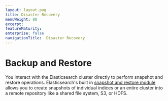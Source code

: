 ```yaml
---
layout: layout.pug
title: Disaster Recovery
menuWeight: 80
excerpt:
featureMaturity:
enterprise: false
navigationTitle:  Disaster Recovery
---
```


<!-- This source repo for this topic is https://github.com/dcos-commons/frameworks/elastic -->


# Backup and Restore

You interact with the Elasticsearch cluster directly to perform snapshot and restore operations. Elasticsearch's built in [snapshot and restore module](https://www.elastic.co/guide/en/elasticsearch/reference/current/modules-snapshots.html) allows you to create snapshots of individual indices or an entire cluster into a remote repository like a shared file system, S3, or HDFS.    
